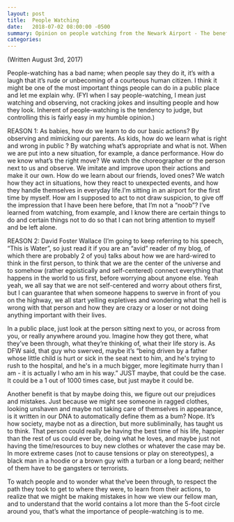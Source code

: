 ```yaml
---
layout: post
title:  People Watching
date:   2018-07-02 08:00:00 -0500
summary: Opinion on people watching from the Newark Airport - The benefits of thinking about other peoples' circumstances and how much we learn from observation.
categories:
---
```


(Written August 3rd, 2017)

People-watching has a bad name; when people say they do it, it’s with a laugh that it’s rude or unbecoming of a courteous human citizen. I think it might be one of the most important things people can do in a public place and let me explain why.
(FYI when I say people-watching, I mean just watching and observing, not cracking jokes and insulting people and how they look. Inherent of people-watching is the tendency to judge, but controlling this is fairly easy in my humble opinion.)

REASON 1:
As babies, how do we learn to do our basic actions? By observing and mimicking our parents.
As kids, how do we learn what is right and wrong in public ? By watching what’s appropriate and what is not.
When we are put into a new situation, for example, a dance performance. How do we know what’s the right move? We watch the choreographer or the person next to us and observe. We imitate and improve upon their actions and make it our own.
How do we learn about our friends, loved ones? We watch how they act in situations, how they react to unexpected events, and how they handle themselves in everyday life.I’m sitting in an airport for the first time by myself. How am I supposed to act to not draw suspicion, to give off the impression that I have been here before, that I’m not a “noob”? I’ve learned from watching, from example, and I know there are certain things to do and certain things not to do so that I can not bring attention to myself and be left alone.

REASON 2:
David Foster Wallace (I’m going to keep referring to his speech, “This is Water”, so just read it if you are an “avid” reader of my blog, of which there are probably 2 of you) talks about how we are hard-wired to think in the first person, to think that we are the center of the universe and to somehow (rather egoistically and self-centered) connect everything that happens in the world to us first, before worrying about anyone else.  Yeah yeah, we all say that we are not self-centered and worry about others first, but I can guarantee that when someone happens to swerve in front of you on the highway, we all start yelling expletives and wondering what the hell is wrong with that person and how they are crazy or a loser or not doing anything important with their lives.

In a public place, just look at the person sitting next to you, or across from you, or really anywhere around you. Imagine how they got there, what they’ve been through, what they’re thinking of, what their life story is. As DFW said, that guy who swerved, maybe it’s “being driven by a father whose little child is hurt or sick in the seat next to him, and he's trying to rush to the hospital, and he's in a much bigger, more legitimate hurry than I am - it is actually I who am in his way.” JUST maybe, that could be the case. It could be a 1 out of 1000 times case, but just maybe it could be.

Another benefit is that by maybe doing this, we figure out our prejudices and mistakes. Just because we might see someone in ragged clothes, looking unshaven and maybe not taking care of themselves in appearance, is it written in our DNA to automatically define them as a bum? Nope. It’s how society, maybe not as a direction, but more subliminally, has taught us to think. That person could really be having the best time of his life, happier than the rest of us could ever be, doing what he loves, and maybe just not having the time/resources to buy new clothes or whatever the case may be.  In more extreme cases (not to cause tensions or play on stereotypes), a black man in a hoodie or a brown guy with a turban or a long beard; neither of them have to be gangsters or terrorists.

To watch people and to wonder what the’ve been through, to respect the path they took to get to where they were, to learn from their actions, to realize that we might be making mistakes in how we view our fellow man, and to understand that the world contains a lot more than the 5-foot circle around you, that’s what the importance of people-watching is to me.
